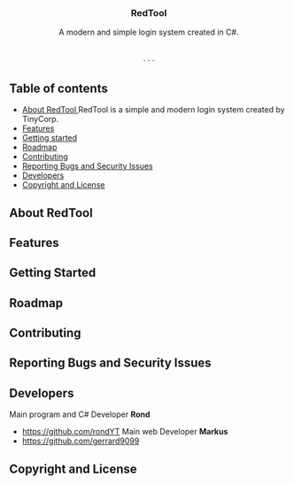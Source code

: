 <p align="center">
	<a href="">
		<img src?"" >
	</a>
</p>

<h3 align="center">RedTool</h3>

<p align="center">
 A modern and simple login system created in C#.
  <br>
  <a href=""><strong></strong></a>
  <br>
  <br>
  <a href=""></a>
  ·
  <a href=""></a>
  ·
  <a href=""></a>
  ·
  <a href=""></a>
</p>

## Table of contents

- [About RedTool ](#about-redtool)
RedTool is a simple and modern login system created by TinyCorp. 
- [Features](#features)
- [Getting started](#getting-started)
- [Roadmap](#roadmap)
- [Contributing](#contributing)
- [Reporting Bugs and Security Issues](#reporting-bugs-and-secruity-issues)
- [Developers](#creators)
- [Copyright and License](#copyright-and-license)


## About RedTool


## Features


## Getting Started


## Roadmap


## Contributing


## Reporting Bugs and Security Issues


## Developers
Main program and C# Developer 
**Rond**
- <https://github.com/rondYT>
Main web Developer 
**Markus**
- <https://github.com/gerrard9099>

## Copyright and License


